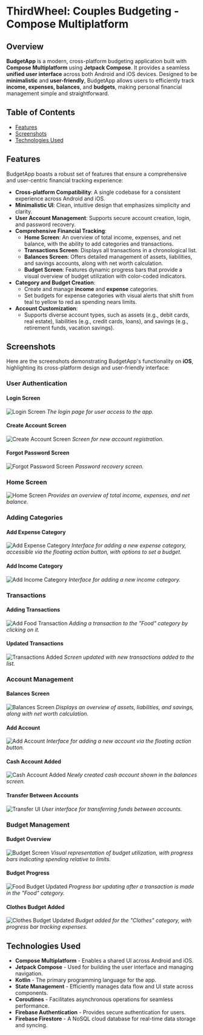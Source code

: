 # ThirdWheel: Couples Budgeting - Compose Multiplatform

## Overview
**BudgetApp** is a modern, cross-platform budgeting application built with **Compose Multiplatform** using **Jetpack Compose**. It provides a seamless **unified user interface** across both Android and iOS devices. Designed to be **minimalistic** and **user-friendly**, BudgetApp allows users to efficiently track **income, expenses, balances**, and **budgets**, making personal financial management simple and straightforward.

## Table of Contents
- [Features](#features)
- [Screenshots](#screenshots)
- [Technologies Used](#technologies-used)

## Features
BudgetApp boasts a robust set of features that ensure a comprehensive and user-centric financial tracking experience:
- **Cross-platform Compatibility**: A single codebase for a consistent experience across Android and iOS.
- **Minimalistic UI**: Clean, intuitive design that emphasizes simplicity and clarity.
- **User Account Management**: Supports secure account creation, login, and password recovery.
- **Comprehensive Financial Tracking**:
  - **Home Screen**: An overview of total income, expenses, and net balance, with the ability to add categories and transactions.
  - **Transactions Screen**: Displays all transactions in a chronological list.
  - **Balances Screen**: Offers detailed management of assets, liabilities, and savings accounts, along with net worth calculation.
  - **Budget Screen**: Features dynamic progress bars that provide a visual overview of budget utilization with color-coded indicators.
- **Category and Budget Creation**:
  - Create and manage **income** and **expense** categories.
  - Set budgets for expense categories with visual alerts that shift from teal to yellow to red as spending nears limits.
- **Account Customization**:
  - Supports diverse account types, such as assets (e.g., debit cards, real estate), liabilities (e.g., credit cards, loans), and savings (e.g., retirement funds, vacation savings).

## Screenshots

Here are the screenshots demonstrating BudgetApp's functionality on **iOS**, highlighting its cross-platform design and user-friendly interface:

### User Authentication
#### Login Screen
![Login Screen](./ThirdWheel%20Screenshots/Login/Login%20Screen.png)
*The login page for user access to the app.*

#### Create Account Screen
![Create Account Screen](./ThirdWheel%20Screenshots/Login/Create%20Account%20Screen.png)
*Screen for new account registration.*

#### Forgot Password Screen
![Forgot Password Screen](./ThirdWheel%20Screenshots/Login/Forgot%20Password%20Screen.png)
*Password recovery screen.*

### Home Screen
![Home Screen](./ThirdWheel%20Screenshots/Home/Home%20Screen.png)
*Provides an overview of total income, expenses, and net balance.*

### Adding Categories
#### Add Expense Category
![Add Expense Category](./ThirdWheel%20Screenshots/Home/Add%20Expense%20Category.png)
*Interface for adding a new expense category, accessible via the floating action button, with options to set a budget.*

#### Add Income Category
![Add Income Category](./ThirdWheel%20Screenshots/Home/Add%20Income%20Category.png)
*Interface for adding a new income category.*

### Transactions
#### Adding Transactions
![Add Food Transaction](./ThirdWheel%20Screenshots/Home/Add%20Food%20Transaction.png)
*Adding a transaction to the "Food" category by clicking on it.*

#### Updated Transactions
![Transactions Added](./ThirdWheel%20Screenshots/Transactions/Transactions%20Added.png)
*Screen updated with new transactions added to the list.*

### Account Management
#### Balances Screen
![Balances Screen](./ThirdWheel%20Screenshots/Balances/Balances%20Screen.png)
*Displays an overview of assets, liabilities, and savings, along with net worth calculation.*

#### Add Account
![Add Account](./ThirdWheel%20Screenshots/Balances/Add%20Account.png)
*Interface for adding a new account via the floating action button.*

#### Cash Account Added
![Cash Account Added](./ThirdWheel%20Screenshots/Balances/Cash%20Account%20Added.png)
*Newly created cash account shown in the balances screen.*

#### Transfer Between Accounts
![Transfer UI](./ThirdWheel%20Screenshots/Balances/Transfer.png)
*User interface for transferring funds between accounts.*

### Budget Management
#### Budget Overview
![Budget Screen](./ThirdWheel%20Screenshots/Budget/Budget%20Screen.png)
*Visual representation of budget utilization, with progress bars indicating spending relative to limits.*

#### Budget Progress
![Food Budget Updated](./ThirdWheel%20Screenshots/Budget/Food%20Budget%20Updated.png)
*Progress bar updating after a transaction is made in the "Food" category.*

#### Clothes Budget Added
![Clothes Budget Updated](./ThirdWheel%20Screenshots/Budget/Clothes%20Budget%20Updated.png)
*Budget added for the "Clothes" category, with progress bar tracking expenses.*

## Technologies Used
- **Compose Multiplatform** - Enables a shared UI across Android and iOS.
- **Jetpack Compose** - Used for building the user interface and managing navigation.
- **Kotlin** - The primary programming language for the app.
- **State Management** - Efficiently manages data flow and UI state across components.
- **Coroutines** - Facilitates asynchronous operations for seamless performance.
- **Firebase Authentication** - Provides secure authentication for users.
- **Firebase Firestore** - A NoSQL cloud database for real-time data storage and syncing.

